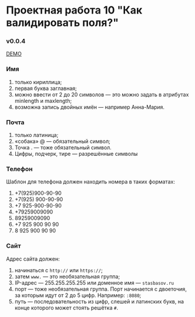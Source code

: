# Проектная работа 10 "Как валидировать поля?"
### v0.0.4
[DEMO](https://next-ra.github.io/form)

### Имя

1. только кириллица;
2. первая буква заглавная;
3. можно ввести от 2 до 20 символов — это можно задать в атрибутах minlength и maxlength;
4. возможна запись двойных имён — например Анна-Мария.

### Почта

1. только латиница;
2. «собака» @ — обязательный символ;
3. Точка . — тоже обязательный символ.
4. Цифры, подчерк, тире — разрешённые символы

### Телефон

Шаблон для телефона должен находить номера в таких форматах:

1. +7(925)900-90-90
2. +7(925) 900-90-90
3. +7 925-900-90-90
4. +79259009090
5. 89259009090
6. +7 925 900 90 90
7. 8 925 900 90 90

### Сайт

Адрес сайта должен:
1. начинаться с `http://` или `https://`;
2. затем `www.` — это необязательная группа;
3. IP-адрес — 255.255.255.255 или доменное имя — `stasbasov.ru`
4. порт — тоже необязательная группа. Порт начинается с двоеточия, за которым идут от 2 до 5 цифр. Например: `:8080`;
5. путь — последовательность из цифр, слешей и латинских букв, на конце которого может стоять решётка `#`.

